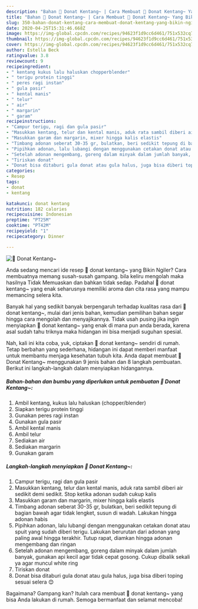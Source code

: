 ```yaml
---
description: "Bahan 🧡 Donat Kentang~ | Cara Membuat 🧡 Donat Kentang~ Yang Bikin Ngiler"
title: "Bahan 🧡 Donat Kentang~ | Cara Membuat 🧡 Donat Kentang~ Yang Bikin Ngiler"
slug: 350-bahan-donat-kentang-cara-membuat-donat-kentang-yang-bikin-ngiler
date: 2020-04-25T15:31:46.668Z
image: https://img-global.cpcdn.com/recipes/94623f1d9cc6d461/751x532cq70/🧡-donat-kentang-foto-resep-utama.jpg
thumbnail: https://img-global.cpcdn.com/recipes/94623f1d9cc6d461/751x532cq70/🧡-donat-kentang-foto-resep-utama.jpg
cover: https://img-global.cpcdn.com/recipes/94623f1d9cc6d461/751x532cq70/🧡-donat-kentang-foto-resep-utama.jpg
author: Estella Beck
ratingvalue: 3.8
reviewcount: 9
recipeingredient:
- " kentang kukus lalu haluskan chopperblender"
- " terigu protein tinggi"
- " peres ragi instan"
- " gula pasir"
- " kental manis"
- " telur"
- " air"
- " margarin"
- " garam"
recipeinstructions:
- "Campur terigu, ragi dan gula pasir"
- "Masukkan kentang, telur dan kental manis, aduk rata sambil diberi air sedikit demi sedikit. Stop ketika adonan sudah cukup kalis"
- "Masukkan garam dan margarin, mixer hingga kalis elastis"
- "Timbang adonan seberat 30-35 gr, bulatkan, beri sedikit tepung di bagian bawah agar tidak lengket, susun di wadah. Lakukan hingga adonan habis"
- "Pipihkan adonan, lalu lubangi dengan menggunakan cetakan donat atau spuit yang sudah diberi terigu. Lakukan berurutan dari adonan yang paling awal hingga terakhir. Tutup rapat, diamkan hingga adonan mengembang dan ringan"
- "Setelah adonan mengembang, goreng dalam minyak dalam jumlah banyak, gunakan api kecil agar tidak cepat gosong. Cukup dibalik sekali ya agar muncul white ring"
- "Tiriskan donat"
- "Donat bisa ditaburi gula donat atau gula halus, juga bisa diberi toping sesuai selera 😊"
categories:
- Resep
tags:
- donat
- kentang

katakunci: donat kentang 
nutrition: 182 calories
recipecuisine: Indonesian
preptime: "PT25M"
cooktime: "PT42M"
recipeyield: "1"
recipecategory: Dinner

---
```



![🧡 Donat Kentang~](https://img-global.cpcdn.com/recipes/94623f1d9cc6d461/751x532cq70/🧡-donat-kentang-foto-resep-utama.jpg)

Anda sedang mencari ide resep 🧡 donat kentang~ yang Bikin Ngiler? Cara membuatnya memang susah-susah gampang. bila keliru mengolah maka hasilnya Tidak Memuaskan dan bahkan tidak sedap. Padahal 🧡 donat kentang~ yang enak seharusnya memiliki aroma dan cita rasa yang mampu memancing selera kita.



Banyak hal yang sedikit banyak berpengaruh terhadap kualitas rasa dari 🧡 donat kentang~, mulai dari jenis bahan, kemudian pemilihan bahan segar hingga cara mengolah dan menyajikannya. Tidak usah pusing jika ingin menyiapkan 🧡 donat kentang~ yang enak di mana pun anda berada, karena asal sudah tahu triknya maka hidangan ini bisa menjadi suguhan spesial.


Nah, kali ini kita coba, yuk, ciptakan 🧡 donat kentang~ sendiri di rumah. Tetap berbahan yang sederhana, hidangan ini dapat memberi manfaat untuk membantu menjaga kesehatan tubuh kita. Anda dapat membuat 🧡 Donat Kentang~ menggunakan 9 jenis bahan dan 8 langkah pembuatan. Berikut ini langkah-langkah dalam menyiapkan hidangannya.

<!--inarticleads1-->

##### Bahan-bahan dan bumbu yang diperlukan untuk pembuatan 🧡 Donat Kentang~:

1. Ambil  kentang, kukus lalu haluskan (chopper/blender)
1. Siapkan  terigu protein tinggi
1. Gunakan  peres ragi instan
1. Gunakan  gula pasir
1. Ambil  kental manis
1. Ambil  telur
1. Sediakan  air
1. Sediakan  margarin
1. Gunakan  garam




<!--inarticleads2-->

##### Langkah-langkah menyiapkan 🧡 Donat Kentang~:

1. Campur terigu, ragi dan gula pasir
1. Masukkan kentang, telur dan kental manis, aduk rata sambil diberi air sedikit demi sedikit. Stop ketika adonan sudah cukup kalis
1. Masukkan garam dan margarin, mixer hingga kalis elastis
1. Timbang adonan seberat 30-35 gr, bulatkan, beri sedikit tepung di bagian bawah agar tidak lengket, susun di wadah. Lakukan hingga adonan habis
1. Pipihkan adonan, lalu lubangi dengan menggunakan cetakan donat atau spuit yang sudah diberi terigu. Lakukan berurutan dari adonan yang paling awal hingga terakhir. Tutup rapat, diamkan hingga adonan mengembang dan ringan
1. Setelah adonan mengembang, goreng dalam minyak dalam jumlah banyak, gunakan api kecil agar tidak cepat gosong. Cukup dibalik sekali ya agar muncul white ring
1. Tiriskan donat
1. Donat bisa ditaburi gula donat atau gula halus, juga bisa diberi toping sesuai selera 😊




Bagaimana? Gampang kan? Itulah cara membuat 🧡 donat kentang~ yang bisa Anda lakukan di rumah. Semoga bermanfaat dan selamat mencoba!

